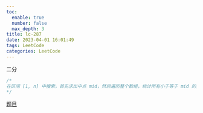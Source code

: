 ```yaml
---
toc:
  enable: true
  number: false
  max_depth: 3
title: lc-287
date: 2023-04-01 16:01:49
tags: LeetCode
categories: LeetCode
---
```


二分

```cpp
/*
在区间 [1, n] 中搜索，首先求出中点 mid，然后遍历整个数组，统计所有小于等于 mid 的数的个数，如果个数小于等于 mid，则说明重复值在 [mid+1, n] 之间，反之，重复值应在 [1, mid-1] 之间
*/
```

[题目](https://leetcode.com/problems/find-the-duplicate-number/)